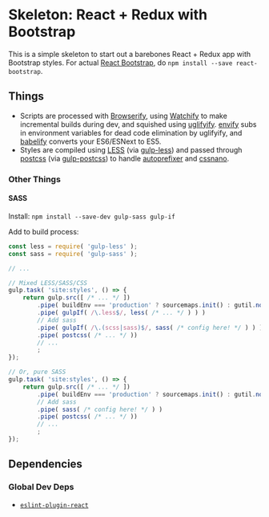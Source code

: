 Skeleton: React + Redux with Bootstrap
======================================

This is a simple skeleton to start out a barebones React + Redux app with Bootstrap styles.  For actual [React Bootstrap](react-bootstrap), do `npm install --save react-bootstrap`.



Things
------

- Scripts are processed with [Browserify](http://browserify.org/), using [Watchify](https://github.com/substack/watchify) to make incremental builds during dev, and squished using [uglifyify](https://github.com/hughsk/uglifyify).  [envify](https://github.com/hughsk/envify) subs in environment variables for dead code elimination by uglifyify, and [babelify](https://github.com/babel/babelify) converts your ES6/ESNext to ES5.
- Styles are compiled using [LESS](http://lesscss.org/) (via [gulp-less](https://github.com/plus3network/gulp-less)) and passed through [postcss](https://github.com/postcss/postcss) (via [gulp-postcss](https://github.com/postcss/gulp-postcss)) to handle [autoprefixer](https://github.com/postcss/autoprefixer) and [cssnano](http://cssnano.co/).


### Other Things

#### SASS

Install: `npm install --save-dev gulp-sass gulp-if`

Add to build process:

```js
const less = require( 'gulp-less' );
const sass = require( 'gulp-sass' );

// ...

// Mixed LESS/SASS/CSS
gulp.task( 'site:styles', () => {
	return gulp.src([ /* ... */ ])
		.pipe( buildEnv === 'production' ? sourcemaps.init() : gutil.noop() )
		.pipe( gulpIf( /\.less$/, less( /* ... */ ) ) )
		// Add sass
		.pipe( gulpIf( /\.(scss|sass)$/, sass( /* config here! */ ) ) )
		.pipe( postcss( /* ... */ ))
		// ...
		;
});

// Or, pure SASS
gulp.task( 'site:styles', () => {
	return gulp.src([ /* ... */ ])
		.pipe( buildEnv === 'production' ? sourcemaps.init() : gutil.noop() )
		// Add sass
		.pipe( sass( /* config here! */ ) )
		.pipe( postcss( /* ... */ ))
		// ...
		;
});
```



Dependencies
------------

### Global Dev Deps

- [`eslint-plugin-react`](https://github.com/yannickcr/eslint-plugin-react)



[react-bootstrap]: https://react-bootstrap.github.io/
